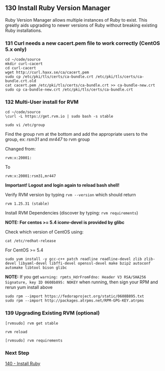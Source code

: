 ## 130 Install Ruby Version Manager

Ruby Version Manager allows multiple instances of Ruby to exist.  This greatly aids upgrading to newer versions of Ruby without breaking existing Ruby installations.

### 131 Curl needs a new cacert.pem file to work correctly (CentOS 5.x only)

```
cd ~/code/source
mkdir curl-cacert
cd curl-cacert
wget http://curl.haxx.se/ca/cacert.pem
sudo cp /etc/pki/tls/certs/ca-bundle.crt /etc/pki/tls/certs/ca-bundle.crt.old
cat cacert.pem /etc/pki/tls/certs/ca-bundle.crt >> ca-bundle-new.crt
sudo cp ca-bundle-new.crt /etc/pki/tls/certs/ca-bundle.crt
```

### 132 Multi-User install for RVM

```
cd ~/code/source
\curl -L https://get.rvm.io | sudo bash -s stable

sudo vi /etc/group
```

Find the group rvm at the bottom and add the appropriate users to the group, ex: *rsm31* and *mr447* to rvm group

Changed from:

```
rvm:x:20001:
```

To

```
rvm:x:20001:rsm31,mr447
```

**Important! Logout and login again to reload bash shell!**

Verify RVM version by typing `rvm --version` which should return

```console
rvm 1.25.31 (stable)
```

Install RVM Dependencies (discover by typing: `rvm requirements`)

**NOTE: For centos >= 5.4 iconv-devel is provided by glibc**

Check which version of CentOS using:

```
cat /etc/redhat-release
```

For CentOS >= 5.4

```
sudo yum install -y gcc-c++ patch readline readline-devel zlib zlib-devel libyaml-devel libffi-devel openssl-devel make bzip2 autoconf automake libtool bison glibc
```

**NOTE:** If you get `warning: rpmts_HdrFromFdno: Header V3 RSA/SHA256 Signature, key ID 0608b895: NOKEY` when running, then sign your RPM and rerun yum install above

```
sudo rpm --import https://fedoraproject.org/static/0608B895.txt
sudo rpm --import http://packages.atrpms.net/RPM-GPG-KEY.atrpms
```

### 139 Upgrading Existing RVM (optional)

```
[rvmsudo] rvm get stable

rvm reload

[rvmsudo] rvm requirements
```

### Next Step

[140 - Install Ruby](https://github.com/sleepepi/sleepepi/tree/master/virtual-machines/140-install-ruby.md)
